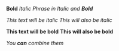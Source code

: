 **Bold**
_Italic_
_Phrase in Italic and **Bold**_

*This text will be italic*
_This will also be italic_

**This text will be bold**
__This will also be bold__

_You **can** combine them_

